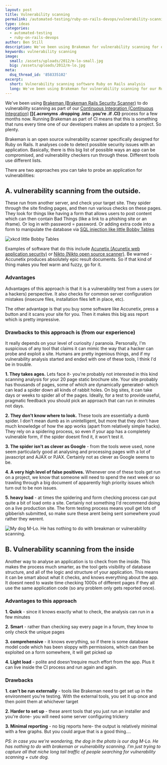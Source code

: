 ```yaml
---
layout: post
title: Vulnerability scanning
permalink: /automated-testing/ruby-on-rails-devops/vulnerability-scanning-ruby-on-rails/
type: ideas
categories:
  - automated-testing
  - ruby-on-rails-devops
author: Ben Still
description: We've been using Brakeman for vulnerability scanning for our Ruby on Rails projects. Brakeman analyses code to detect possible security issues with an application. Basically, there is this big list of possible ways an app can be compromised, and vulnerability checkers run through these
keywords: vulnerability scanning
image:
  small: /assets/uploads/2012/m-lo-small.jpg
  big: /assets/uploads/2012/m-lo.jpg
meta:
  dsq_thread_id: '858335102'
excerpt:
  short: Vulnerability scanning software Ruby on Rails analysis
  long: We've been using Brakeman for vulnerability scanning for our Ruby on Rails projects. Brakeman analyses code to detect possible security issues with an application. Basically, there is this big list of possible ways an app can be compromised, and vulnerability checkers run through these
---
```


We've been using [Brakeman (Brakeman Rails Security Scanner)](http://brakemanscanner.org/) to do vulnerability scanning as part of our [Continuous Integration (Continuous Integration)](http://en.wikipedia.org/wiki/Continuous_integration) **[]{.acronyms .dropping .into .you're .if .CI}** process for a few months now. Running Brakeman as part of CI means that this is something that runs every time one of our developers makes an update to a project. So plenty.

Brakeman is an open source vulnerability scanner specifically designed for Ruby on Rails. It analyses code to detect possible security issues with an application. Basically, there is this big list of possible ways an app can be compromised, and vulnerability checkers run through these. Different tools use different lists.

There are two approaches you can take to probe an application for vulnerabilities:

## A. vulnerability scanning from the outside.

These run from another server, and check your target site. They spider through the site finding pages, and then run various checks on these pages. They look for things like having a form that allows users to post content which can then contain Bad Things (like a link to a phishing site or an iframe). Or log in with password = password. Or adding extra code into a form to manipulate the database via [SQL injection like little Bobby Tables](http://xkcd.com/327/)

![xkcd little Bobby Tables](http://imgs.xkcd.com/comics/exploits_of_a_mom.png)

Examples of software that do this include [Acunetix (Acunetix web application security)](http://www.acunetix.com/) or [Nikto (Nikto open source scanner)](http://cirt.net/nikto2). Be warned - Accunetix produces absolutely epic result documents. So if that kind of thing makes you feel warm and fuzzy, go for it.

### Advantages

Advantages of this approach is that it is a vulnerability test from a users (or a hackers) perspective. It also checks for common server configuration mistakes (insecure files, installation files left in place, etc).

The other advantage is that you buy some software like Accunetix, press a button and it scans your site for you. Then it makes this big ass report which is pretty impressive.

### Drawbacks to this approach is (from our experience)

It really depends on your level of curiosity / paranoia. Personally, I'm suspicious of any tool that claims it can mimic the way that a hacker can probe and exploit a site. Humans are pretty ingenious things, and if my vulnerability analysis started and ended with one of these tools, I think I'd be in trouble.

**1. They takes ages.** Lets face it- you're probably not interested in this kind scanning analysis for your 20 page static brochure site. Your site probably has thousands of pages, some of which are dynamically generated- which can lead a spider down all kinds of rabbit holes. On big sites, it can take days or weeks to spider all of the pages. Ideally, for a test to provide useful, pragmatic feedback you should pick an approach that can run in minutes not days.

**2. They don't know where to look.** These tools are essentially a dumb spider. I don't mean dumb as in unintelligent, but more that they don't have much knowledge of how the app works (apart from relatively simple hacks). They rely on a spidering process, so even if your app has a completely vulnerable form, if the spider doesnt find it, it won't test it.

**3. The spider isn't as clever as Google** - from the tools weve used, none seem particularly good at analysing and processing pages with a lot of javascript and AJAX or PJAX. Certainly not as clever as Google seems to be.

**4. A very high level of false positives.** Whenever one of these tools get run on a project, we know that someone will need to spend the next week or so trawling through a big document of apparently high priority issues which turn out to be non issues.

**5. heavy load** - at times the spidering and form checking process can put quite a bit of load onto a site. Certainly not something I'd recommend doing on a live production site. The form testing process means youll get lots of gibberish submitted, so make sure these arent being sent somewhere youd rather they werent.

![My dog M-Lo. He has nothing to do with breakman or vulnerability scanning.](/assets/uploads/2012/m-lo-medium.png)

## B. Vulnerability scanning from the inside

Another way to analyse an application is to check from the inside. This makes the process much smarter, as the tool gets visibility of database structure, and all of the logic and structure of your application. This means it can be smart about what it checks, and knows everything about the app. It doesnt need to waste time checking 1000s of different pages if they all use the same application code (so any problem only gets reported once).

### Advantages to this approach

**1. Quick** - since it knows exactly what to check, the analysis can run in a few minutes

**2. Smart** - rather than checking say every page in a forum, they know to only check the unique pages

**3. comprehensive** - it knows everything, so if there is some database model code which has been sloppy with permissions, which can then be exploited on a form somewhere, it will get picked up

**4. Light load** - polite and doesn'trequire much effort from the app. Plus it can live inside the CI process and run again and again.

### Drawbacks

**1. can't be run externally** - tools like Brakeman need to get set up in the environment you're testing. With the external tools, you set it up once and then point them at whichever target

**2. Harder to set up** - these arent tools that you just run an installer and you're done- you will need some server configuring trickery

**3. Minimal reporting** - no big reports here- the output is relatively minimal with a few graphs. But you could argue that is a good thing….

*PS: in case you we're wondering, the dog in the photo is our dog M-Lo. He has nothing to do with brakeman or vulnerability scanning. I'm just trying to capture all that niche long tail traffic of people searching for vulnerability scanning + cute dog.*

